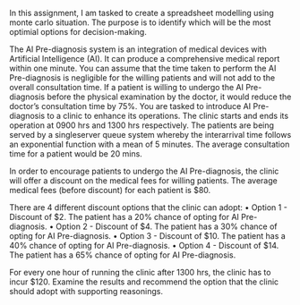 In this assignment, I am tasked to create a spreadsheet modelling using monte carlo situation. The purpose is to identify which will be the most optimial options for decision-making.

The AI Pre-diagnosis system is an integration of medical devices with Artificial Intelligence (AI).
It can produce a comprehensive medical report within one minute. 
You can assume that the time taken to perform the AI Pre-diagnosis is negligible for the willing patients and will not add to the overall consultation time.
If a patient is willing to undergo the AI Pre-diagnosis before the physical examination by the doctor, it would reduce the doctor’s consultation time by 75%.
You are tasked to introduce AI Pre-diagnosis to a clinic to enhance its operations. The clinic starts and ends its operation at 0900 hrs and 1300 hrs respectively.
The patients are being served by a singleserver queue system whereby the interarrival time follows an exponential function with a mean of 5 minutes.
The average consultation time for a patient would be 20 mins. 

In order to encourage patients to undergo the AI Pre-diagnosis, the clinic will offer a discount on the medical fees for willing patients.
The average medical fees (before discount) for each patient is $80. 

There are 4 different discount options that the clinic can adopt: 
• Option 1 - Discount of $2. The patient has a 20% chance of opting for AI Pre-diagnosis. 
• Option 2 - Discount of $4. The patient has a 30% chance of opting for AI Pre-diagnosis. 
• Option 3 - Discount of $10. The patient has a 40% chance of opting for AI Pre-diagnosis. 
• Option 4 - Discount of $14. The patient has a 65% chance of opting for AI Pre-diagnosis.

For every one hour of running the clinic after 1300 hrs, the clinic has to incur $120. Examine the results and recommend the option that the clinic should adopt with supporting reasonings. 
